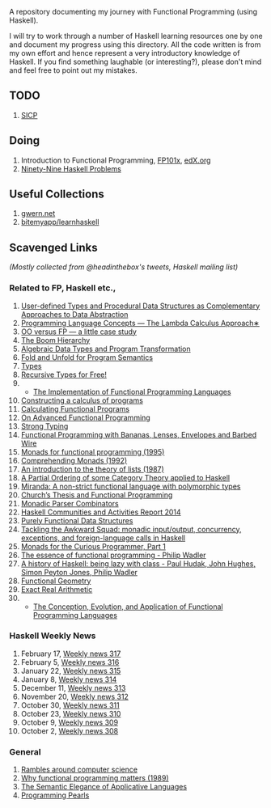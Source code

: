 A repository documenting my journey with Functional Programming (using Haskell).

I will try to work through a number of Haskell learning resources one by one and
document my progress using this directory. All the code written is from my own
effort and hence represent a very introductory knowledge of Haskell. If you find
something laughable (or interesting?), please don't mind and feel free to point
out my mistakes.

## TODO
1. [SICP](mitpress.mit.edu/sicp/)

## Doing
1. Introduction to Functional Programming,
   [FP101x](https://courses.edx.org/courses/DelftX/FP101x/),
   [edX.org](http://edx.org)
2. [Ninety-Nine Haskell Problems](https://www.haskell.org/haskellwiki/99_questions)

## Useful Collections
1. [gwern.net](http://gwern.net)
2. [bitemyapp/learnhaskell](https://github.com/bitemyapp/learnhaskell)

## Scavenged Links
*(Mostly collected from @headinthebox's tweets, Haskell mailing list)*

### Related to FP, Haskell etc.,
1. [User-defined Types and Procedural Data Structures as Complementary
   Approaches to Data
   Abstraction](http://repository.cmu.edu/cgi/viewcontent.cgi?article=2278&context=compsci)
2. [Programming Language Concepts — The Lambda Calculus
   Approach∗](http://wwwhome.ewi.utwente.nl/~fokkinga/mmf87c.pdf)
3. [OO versus FP — a little case
   study](http://wwwhome.ewi.utwente.nl/~fokkinga/mmf95b.pdf)
4. [The Boom
   Hierarchy](http://citeseerx.ist.psu.edu/viewdoc/download?doi=10.1.1.49.3252&rep=rep1&type=pdf)
5. [Algebraic Data Types and Program
   Transformation](http://cgi.csc.liv.ac.uk/~grant/PS/thesis.pdf)
6. [Fold and Unfold for Program Semantics](http://www.cs.nott.ac.uk/~gmh/semantics.pdf)
7. [Types](http://web.archive.org/web/20080822101209/http://www.pphsg.org/cdsmith/types.html)
8. [Recursive Types for
   Free!](http://homepages.inf.ed.ac.uk/wadler/papers/free-rectypes/free-rectypes.txt)
9. * [The Implementation of Functional Programming
   Languages](http://research.microsoft.com/en-us/um/people/simonpj/papers/slpj-book-1987/)
10. [Constructing a calculus of
    programs](http://www.kestrel.edu/home/people/meertens/publications/papers/Constructing_a_calculus_of_programs.pdf)
11. [Calculating Functional
    Programs](http://www.cs.ox.ac.uk/jeremy.gibbons/publications/acmmpc-calcfp.pdf)
12. [On Advanced Functional
    Programming](http://www.mseri.me/on-advanced-functional-programming/)
13. [Strong Typing](http://perl.plover.com/yak/typing/notes.html)
14. [Functional Programming with Bananas, Lenses, Envelopes and Barbed
    Wire](http://citeseerx.ist.psu.edu/viewdoc/summary?doi=10.1.1.41.125)
15. [Monads for functional programming
    (1995)](http://citeseerx.ist.psu.edu/viewdoc/summary;jsessionid=E3EF5044D50D630339F9E28C64904623?doi=10.1.1.100.9674)
16. [Comprehending Monads
    (1992)](http://citeseerx.ist.psu.edu/viewdoc/summary;jsessionid=E3EF5044D50D630339F9E28C64904623?doi=10.1.1.33.5381)
17. [An introduction to the theory of lists
    (1987)](http://citeseerx.ist.psu.edu/showciting?cid=28004)
18. [A Partial Ordering of some Category Theory applied to
    Haskell](http://blog.sigfpe.com/2010_03_01_archive.html)
19. [Miranda: A non-strict functional language with polymorphic
    types](http://www.cs.kent.ac.uk/people/staff/dat/miranda/nancypaper.pdf)
20. [Church’s Thesis and Functional
    Programming](http://www.eis.mdx.ac.uk/staffpages/dat/ctfp.pdf)
21. [Monadic Parser Combinators](http://www.cs.nott.ac.uk/~gmh/monparsing.pdf)
22. [Haskell Communities and Activities Report
    2014](https://www.haskell.org/communities/11-2014/report.pdf)
23. [Purely Functional Data Structures](https://www.cs.cmu.edu/~rwh/theses/okasaki.pdf)
24. [Tackling the Awkward Squad: monadic input/output, concurrency, exceptions,
    and foreign-language calls in
    Haskell](http://research.microsoft.com/en-us/um/people/simonpj/papers/marktoberdorf/mark.pdf)
25. [Monads for the Curious Programmer, Part
    1](http://bartoszmilewski.com/2011/01/09/monads-for-the-curious-programmer-part-1/)
26. [The essence of functional programming - Philip
    Wadler](http://citeseer.ist.psu.edu/viewdoc/download?doi=10.1.1.38.9516&rep=rep1&type=pdf)
27. [A history of Haskell: being lazy with class - Paul Hudak, John Hughes,
    Simon Peyton Jones, Philip
    Wadler](http://haskell.cs.yale.edu/wp-content/uploads/2011/02/history.pdf)
28. [Functional Geometry](http://eprints.soton.ac.uk/257577/1/funcgeo2.pdf)
29. [Exact Real Arithmetic](https://www.haskell.org/haskellwiki/Exact_real_arithmetic)
30. * [The Conception, Evolution, and Application of Functional Programming
    Languages](http://haskell.cs.yale.edu/wp-content/uploads/2011/01/cs.pdf)

### Haskell Weekly News
1. February 17, [Weekly news 317](https://mail.haskell.org/pipermail/haskell-cafe/2015-February/118220.html)
2. February 5, [Weekly news 316](gmane.comp.lang.haskell.general/20511)
3. January 22, [Weekly news 315](https://mail.haskell.org/pipermail/haskell-cafe/2015-January/117829.html)
4. January 8, [Weekly news 314](https://mail.haskell.org/pipermail/haskell-cafe/2015-January/117679.html)
5. December 11, [Weekly news 313](https://mail.haskell.org/pipermail/haskell-cafe/2014-December/117261.html)
6. November 20, [Weekly news 312](https://mail.haskell.org/pipermail/haskell-cafe/2014-November/117034.html)
7. October 30, [Weekly news 311](https://mail.haskell.org/pipermail/haskell-cafe/2014-October/116668.html)
8. October 23, [Weekly news 310](https://mail.haskell.org/pipermail/haskell-cafe/2014-October/116599.html)
9. October 9, [Weekly news 309](https://mail.haskell.org/pipermail/haskell-cafe/2014-October/116371.html)
10. October 2, [Weekly news 308](https://mail.haskell.org/pipermail/haskell-cafe/2014-October/116280.html)

### General

1. [Rambles around computer science](http://www.cl.cam.ac.uk/~srk31/blog/2014/10/07/)
2. [Why functional programming matters
   (1989)](http://citeseerx.ist.psu.edu/viewdoc/summary;jsessionid=E3EF5044D50D630339F9E28C64904623?doi=10.1.1.33.5381)
3. [The Semantic Elegance of Applicative Languages](http://nsl.com/misc/sasl/paraffins-turner.pdf)
4. [Programming Pearls](http://www.cs.bell-labs.com/cm/cs/pearls/)
